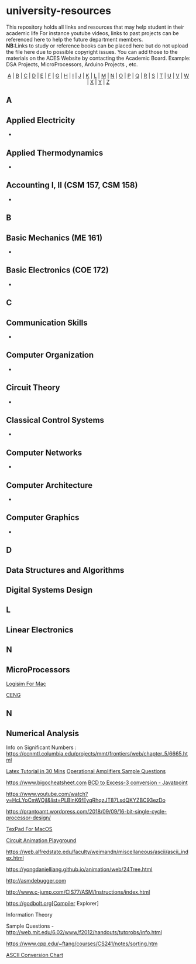 # university-resources
This repository holds all links and resources that may help student in their academic life
For instance youtube videos, links to past projects can be referenced here to help the future department members.   
**NB**:Links to study or reference books can be placed here but do not upload the file here due to possible copyright issues. You can add those to the materials on the ACES Website by contacting the Academic Board.
Example: DSA Projects, MicroProcessors, Arduino Projects , etc. 
<p align="center">
  <a href="#A">A</a> | <a href="#B">B</a> | <a href="#C">C</a> | <a href="#D">D</a> | <a href="#E">E</a> | <a href="#F">F</a> | <a href="#G">G</a> | <a href="#H">H</a> | <a href="#I">I</a> | <a href="#J">J</a> | <a href="#K">K</a> | <a href="#L">L</a> | <a href="#M">M</a> | <a href="#N">N</a> | <a href="#O">O</a> | <a href="#P">P</a> | <a href="#Q">Q</a> | <a href="#R">R</a> | <a href="#S">S</a> | <a href="#T">T</a> | <a href="#U">U</a> | <a href="#V">V</a> | <a href="#W">W</a> | <a href="#X">X</a> | <a href="#Y">Y</a> | <a href="#Z">Z</a>
</p>

## <a name="A"> </a>A
## Applied Electricity
-

## Applied Thermodynamics
-

## Accounting I, II (CSM 157, CSM 158)
-


## <a name="B"> </a>B
## Basic Mechanics (ME 161)
-

## Basic Electronics (COE 172)
-

## <a name="C"> </a>C
## Communication Skills
-

## Computer Organization
-


## Circuit Theory
-

## Classical Control Systems
-

## Computer Networks
-

## Computer Architecture
-

## Computer Graphics
-


## <a name="D"> </a>D
## Data Structures and Algorithms
## Digital Systems Design


## <a name="L"> </a>L
## Linear Electronics

## <a name="M"> </a>N
## MicroProcessors
[Logisim For Mac](https://www.techinfoin.com/install-logisim-on-mac/)

[CENG](https://www.youtube.com/watch?v=FOjwUJHfO5g)

## <a name="N"> </a>N
## Numerical Analysis
Info on Significant Numbers : https://ccnmtl.columbia.edu/projects/mmt/frontiers/web/chapter_5/6665.html





 

[Latex Tutorial in 30 Mins](https://www.overleaf.com/learn/latex/Learn_LaTeX_in_30_minutes)
[Operational Amplifiers Sample Questions](https://edurev.in/course/quiz/attempt/-1_Test-DC-Imperfections-in-Operational-Amplifiers/1807e9d7-9b47-4da2-ac41-2b61eeaa2c7b)

https://www.bigocheatsheet.com
[BCD to Excess-3 conversion - Javatpoint](https://www.javatpoint.com/conversion-of-bcd-to-excess-3-code-in-digital-electronics)

https://www.youtube.com/watch?v=HcLYoCmWOjI&list=PLBlnK6fEyqRhqzJT87LsdQKYZBC93ezDo

https://prantoamt.wordpress.com/2018/09/09/16-bit-single-cycle-processor-design/

[TexPad For MacOS](https://downloadly.ir/software/utility/texpad/)


[Circuit Animation Playground](http://falstad.com/circuit/)

https://web.alfredstate.edu/faculty/weimandn/miscellaneous/ascii/ascii_index.html

https://yongdanielliang.github.io/animation/web/24Tree.html


http://asmdebugger.com

http://www.c-jump.com/CIS77/ASM/Instructions/index.html


https://godbolt.org[Compiler Explorer]



Information Theory 

Sample Questions - http://web.mit.edu/6.02/www/f2012/handouts/tutprobs/info.html



https://www.cpp.edu/~ftang/courses/CS241/notes/sorting.htm





[ASCII Conversion Chart
](https://web.alfredstate.edu/faculty/weimandn/miscellaneous/ascii/ascii_index.html)
